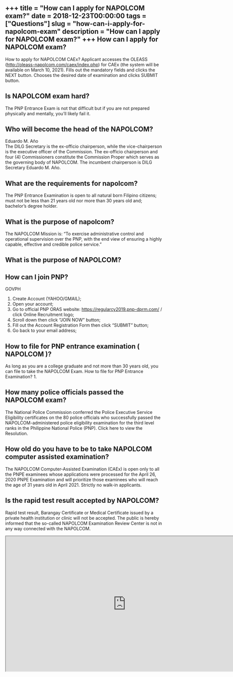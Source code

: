 +++
title = "How can I apply for NAPOLCOM exam?"
date = 2018-12-23T00:00:00
tags = ["Questions"]
slug = "how-can-i-apply-for-napolcom-exam"
description = "How can I apply for NAPOLCOM exam?"
+++
How can I apply for NAPOLCOM exam?
----------------------------------

How to apply for NAPOLCOM CAEx? Applicant accesses the OLEASS (http://oleass-napolcom.com/caex/index.php) for CAEx (the system will be available on March 10, 2021). Fills out the mandatory fields and clicks the NEXT button. Chooses the desired date of examination and clicks SUBMIT button.

Is NAPOLCOM exam hard?
----------------------

The PNP Entrance Exam is not that difficult but if you are not prepared physically and mentally, you’ll likely fail it.

Who will become the head of the NAPOLCOM?
-----------------------------------------

Eduardo M. Año  
The DILG Secretary is the ex-officio chairperson, while the vice-chairperson is the executive officer of the Commission. The ex-officio chairperson and four (4) Commissioners constitute the Commission Proper which serves as the governing body of NAPOLCOM. The incumbent chairperson is DILG Secretary Eduardo M. Año.

What are the requirements for napolcom?
---------------------------------------

The PNP Entrance Examination is open to all natural born Filipino citizens; must not be less than 21 years old nor more than 30 years old and; bachelor’s degree holder.

What is the purpose of napolcom?
--------------------------------

The NAPOLCOM Mission is: “To exercise administrative control and operational supervision over the PNP, with the end view of ensuring a highly capable, effective and credible police service.”

What is the purpose of NAPOLCOM?
--------------------------------

How can I join PNP?
-------------------

GOVPH

1. Create Account (YAHOO/GMAIL);
2. Open your account;
3. Go to official PNP ORAS website: https://regularcy2019.pnp-dprm.com/ / click Online Recruitment logo;
4. Scroll down then click “JOIN NOW” button;
5. Fill out the Account Registration Form then click “SUBMIT” button;
6. Go back to your email address;

How to file for PNP entrance examination ( NAPOLCOM )?
------------------------------------------------------

As long as you are a college graduate and not more than 30 years old, you can file to take the NAPOLCOM Exam. How to file for PNP Entrance Examination? 1.

How many police officials passed the NAPOLCOM exam?
---------------------------------------------------

The National Police Commission conferred the Police Executive Service Eligibility certificates on the 80 police officials who successfully passed the NAPOLCOM-administered police eligibility examination for the third level ranks in the Philippine National Police (PNP). Click here to view the Resolution.

How old do you have to be to take NAPOLCOM computer assisted examination?
-------------------------------------------------------------------------

The NAPOLCOM Computer-Assisted Examination (CAEx) is open only to all the PNPE examinees whose applications were processed for the April 26, 2020 PNPE Examination and will prioritize those examinees who will reach the age of 31 years old in April 2021. Strictly no walk-in applicants.

Is the rapid test result accepted by NAPOLCOM?
----------------------------------------------

Rapid test result, Barangay Certificate or Medical Certificate issued by a private health institution or clinic will not be accepted. The public is hereby informed that the so-called NAPOLCOM Examination Review Center is not in any way connected with the NAPOLCOM.

<iframe allow="accelerometer; autoplay; clipboard-write; encrypted-media; gyroscope; picture-in-picture" allowfullscreen="" class="__youtube_prefs__  epyt-is-override  no-lazyload" data-no-lazy="1" data-origheight="433" data-origwidth="770" data-skipgform_ajax_framebjll="" height="433" id="_ytid_48173" loading="lazy" src="https://www.youtube.com/embed/aXjCpRF-SuU?enablejsapi=1&autoplay=0&cc_load_policy=0&cc_lang_pref=&iv_load_policy=1&loop=0&modestbranding=0&rel=1&fs=1&playsinline=0&autohide=2&theme=dark&color=red&controls=1&" title="YouTube player" width="770"></iframe>